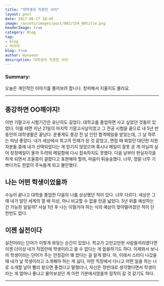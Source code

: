```yaml
---
title: "대학생과 직장인 사이"
layout: post
date: 2017-06-27 18:49
image: /assets/images/post/002/154_00title.png
headerImage: true
category: Blog
tag:
- blog
- 커리어
blog: true
author: Hyeyeon
description: 대학생과 직장인 사이
---
```


### Summary:

오늘은 개인적인 이야기를 풀어보려 합니다. 창피해서 지울지도 몰라요.

---

## 종강하면 OO해야지!

이번 기말고사 시험기간은 유난히도 길었다.
대학교를 졸업하면 사고 싶었던 것들이 있었다. 이를 테면
지난 21일이 마지막 기말고사날이었고 그 전공 시험을 끝으로 내 5년 반 동안의 대학생활은 끝났다. 운좋게도 종강 전 날 인턴 합격메일을 받았는데, 그 날 하루는 마냥 좋았다. 내가 세상에서 최고의 인재가 된 것 같았고, 면접 때 뵈었던 대단한 지원자분들 중에 내가 선택되었다는 게 믿기지 않았으며 혹시나 메일이 잘못 온 게 아닐까 싶어 정정메일이 올까 두려워 메일함에 다시 접속하지도 못했다. 다음 날부터 현실자각을 하게 되면서 조울증이 걸렸다고 표현해야 할까, 마음이 뒤숭숭했다. 너무, 정말 너무 기쁘다가도 한없이 주눅들게 되고 불안했다.

## 나는 어떤 학생이었을까

수능이 끝나고 대학을 졸업한 다음의 나를 상상했던 적이 있다. 너무 다르다. 세상은 그 때 내가 알던 세계의 열 배 이상, 아니 비교할 수 없을 만큼 넓었다. 5년 뒤를 예상하는 건 가능한 일일까? 사실 1년 후 나는 이럴거야 하는 식의 예상이 맞아떨어졌던 적이 단 한번도 없다.

## 이젠 실전이다

실전이라는 단어가 이렇게 와닿는 순간이 있었나. 학교가 고만고만한 사람들끼리였다면 이젠
더이상 내가 직업란에 학생이라고 쓸 수 없다는 게 씁쓸하기도 하다. 이제와서 보니까 학생이라는 단어가 주는 안정감이 꽤 컸다는 걸 알게 됐다. 아, 이래서 스터디 나갔을 때 내가 날 학생이라고 소개해야 하는 게 싫다, 어떤 직장에서 다니고 어떤 일을 하는 나로 소개할 날이 빨리 왔으면 좋겠다고 말했더니, 자신은 정반대로 생각했다면서 학생이라는 게 얼마나 좋냐고 물어보셨던 게 이런 기분에서였을까 짐작이 갈 것 같기도 하다.

---
